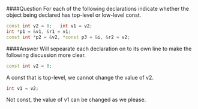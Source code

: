 ####Question
For each of the following declarations indicate whether the object being declared has top-level or low-level const.
```cpp
const int v2 = 0;   int v1 = v2;
int *p1 = &v1, &r1 = v1;
const int *p2 = &v2, *const p3 = &i, &r2 = v2;
```
####Answer
Will sepearate each declaration on to its own line to make the following discussion more clear.  
```cpp
const int v2 = 0;
```
A const that is top-level, we cannot change the value of v2. 
```cpp
int v1 = v2;
```
Not const, the value of v1 can be changed as we please.  
